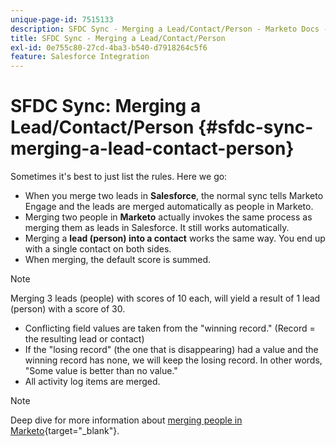 ```yaml
---
unique-page-id: 7515133
description: SFDC Sync - Merging a Lead/Contact/Person - Marketo Docs - Product Documentation
title: SFDC Sync - Merging a Lead/Contact/Person
exl-id: 0e755c80-27cd-4ba3-b540-d7918264c5f6
feature: Salesforce Integration
---
```

# SFDC Sync: Merging a Lead/Contact/Person {#sfdc-sync-merging-a-lead-contact-person}

Sometimes it's best to just list the rules. Here we go:

* When you merge two leads in **Salesforce**, the normal sync tells Marketo Engage and the leads are merged automatically as people in Marketo.
* Merging two people in **Marketo** actually invokes the same process as merging them as leads in Salesforce. It still works automatically.
* Merging a **lead (person) into a contact** works the same way. You end up with a single contact on both sides.
* When merging, the default score is summed.

>[!NOTE]
>
>Merging 3 leads (people) with scores of 10 each, will yield a result of 1 lead (person) with a score of 30.

* Conflicting field values are taken from the "winning record." (Record = the resulting lead or contact)
* If the "losing record" (the one that is disappearing) had a value and the winning record has none, we will keep the losing record. In other words, "Some value is better than no value."
* All activity log items are merged.

>[!NOTE]
>
>Deep dive for more information about [merging people in Marketo](/help/marketo/product-docs/core-marketo-concepts/smart-lists-and-static-lists/managing-people-in-smart-lists/find-and-merge-duplicate-people.md){target="_blank"}.
